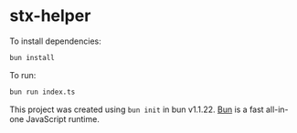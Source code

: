 # stx-helper

To install dependencies:

```bash
bun install
```

To run:

```bash
bun run index.ts
```

This project was created using `bun init` in bun v1.1.22. [Bun](https://bun.sh) is a fast all-in-one JavaScript runtime.

